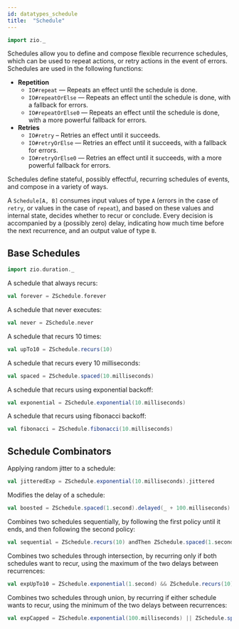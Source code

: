 ```yaml
---
id: datatypes_schedule
title:  "Schedule"
---
```


```scala mdoc:silent
import zio._
```

Schedules allow you to define and compose flexible recurrence schedules, which can be used to repeat actions, or retry actions in the event of errors. Schedules are used in the following functions:

 * **Repetition**
   * `IO#repeat` — Repeats an effect until the schedule is done.
   * `IO#repeatOrElse` — Repeats an effect until the schedule is done, with a fallback for errors.
   * `IO#repeatOrElse0` — Repeats an effect until the schedule is done, with a more powerful fallback for errors.
 * **Retries**
   * `IO#retry` – Retries an effect until it succeeds.
   * `IO#retryOrElse` — Retries an effect until it succeeds, with a fallback for errors.
   * `IO#retryOrElse0` — Retries an effect until it succeeds, with a more powerful fallback for errors.

Schedules define stateful, possibly effectful, recurring schedules of events, and compose in a variety of ways.

A `Schedule[A, B]` consumes input values of type `A` (errors in the case of `retry`, or values in the case of `repeat`), and based on these values and internal state, decides whether to recur or conclude. Every decision is accompanied by a (possibly zero) delay, indicating how much time before the next recurrence, and an output value of type `B`.

## Base Schedules

```scala mdoc:invisible
import zio.duration._
```

A schedule that always recurs:

```scala mdoc:silent
val forever = ZSchedule.forever
```

A schedule that never executes:

```scala mdoc:silent
val never = ZSchedule.never
```

A schedule that recurs 10 times:

```scala mdoc:silent
val upTo10 = ZSchedule.recurs(10)
```

A schedule that recurs every 10 milliseconds:

```scala mdoc:silent
val spaced = ZSchedule.spaced(10.milliseconds)
```

A schedule that recurs using exponential backoff:

```scala mdoc:silent
val exponential = ZSchedule.exponential(10.milliseconds)
```

A schedule that recurs using fibonacci backoff:

```scala mdoc:silent
val fibonacci = ZSchedule.fibonacci(10.milliseconds)
```

## Schedule Combinators

Applying random jitter to a schedule:

```scala mdoc:silent
val jitteredExp = ZSchedule.exponential(10.milliseconds).jittered
```

Modifies the delay of a schedule:

```scala mdoc:silent
val boosted = ZSchedule.spaced(1.second).delayed(_ + 100.milliseconds)
```

Combines two schedules sequentially, by following the first policy until it ends, and then following the second policy:

```scala mdoc:silent
val sequential = ZSchedule.recurs(10) andThen ZSchedule.spaced(1.second)
```

Combines two schedules through intersection, by recurring only if both schedules want to recur, using the maximum of the two delays between recurrences:

```scala mdoc:silent
val expUpTo10 = ZSchedule.exponential(1.second) && ZSchedule.recurs(10)
```

Combines two schedules through union, by recurring if either schedule wants to
recur, using the minimum of the two delays between recurrences:

```scala mdoc:silent
val expCapped = ZSchedule.exponential(100.milliseconds) || ZSchedule.spaced(1.second)
```
